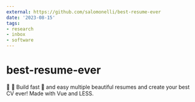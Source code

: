 ```yaml
---
external: https://github.com/salomonelli/best-resume-ever
date: '2023-08-15'
tags:
- research
- inbox
- software
---
```


# best-resume-ever

:necktie: :briefcase: Build fast :rocket: and easy multiple beautiful resumes and create your best CV ever! Made with Vue and LESS.
